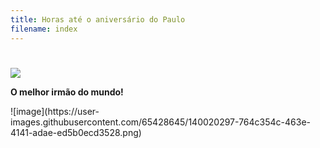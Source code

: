 ```yaml
---
title: Horas até o aniversário do Paulo
filename: index
---
```


<html lang="en">
  <head>
    <meta charset="utf-8" />
    <title>Contador do aniversário do Paulo!</title>
    <link rel="stylesheet" href="styles.css" />
  </head>
  <body>
    <h1 id="time-left"></h1>
            <script src="app.js"></script>
            
   </p>
	
  <img src="images/image.png"/>	

  <p>         
  
<p>
<b style="font-weight: bold;">O melhor irmão do mundo!<br></b>
</p>          

            
  </body>
    ![image](https://user-images.githubusercontent.com/65428645/140020297-764c354c-463e-4141-adae-ed5b0ecd3528.png)
</html>
